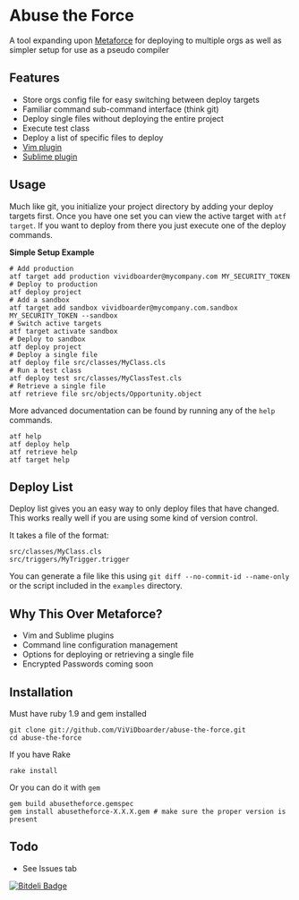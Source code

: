 Abuse the Force
===============

A tool expanding upon [Metaforce](https://github.com/ejholmes/metaforce) for deploying to
multiple orgs as well as simpler setup for use as a pseudo compiler

Features
--------
* Store orgs config file for easy switching between deploy targets
* Familiar command sub-command interface (think git)
* Deploy single files without deploying the entire project
* Execute test class
* Deploy a list of specific files to deploy
* [Vim plugin](https://github.com/ViViDboarder/vim-abuse-the-force)
* [Sublime plugin](https://github.com/ViViDboarder/sublime-abuse-the-force)

Usage
-----
Much like git, you initialize your project directory by adding your deploy targets first.
Once you have one set you can view the active target with `atf target`. If you want to deploy
from there you just execute one of the deploy commands.

**Simple Setup Example**

    # Add production
    atf target add production vividboarder@mycompany.com MY_SECURITY_TOKEN
    # Deploy to production
    atf deploy project
    # Add a sandbox
    atf target add sandbox vividboarder@mycompany.com.sandbox MY_SECURITY_TOKEN --sandbox
    # Switch active targets
    atf target activate sandbox
    # Deploy to sandbox
    atf deploy project
    # Deploy a single file
    atf deploy file src/classes/MyClass.cls
    # Run a test class
    atf deploy test src/classes/MyClassTest.cls
    # Retrieve a single file
    atf retrieve file src/objects/Opportunity.object

More advanced documentation can be found by running any of the `help` commands.

    atf help
    atf deploy help
    atf retrieve help
    atf target help

Deploy List
-----------
Deploy list gives you an easy way to only deploy files that have changed. This works really well if you are
using some kind of version control.

It takes a file of the format:

    src/classes/MyClass.cls
    src/triggers/MyTrigger.trigger

You can generate a file like this using `git diff --no-commit-id --name-only` or the script included
in the `examples` directory.

Why This Over Metaforce?
------------------------
* Vim and Sublime plugins
* Command line configuration management
* Options for deploying or retrieving a single file
* Encrypted Passwords coming soon

Installation
------------
Must have ruby 1.9 and gem installed

    git clone git://github.com/ViViDboarder/abuse-the-force.git
    cd abuse-the-force

If you have Rake

    rake install

Or you can do it with `gem`

    gem build abusetheforce.gemspec
    gem install abusetheforce-X.X.X.gem # make sure the proper version is present

Todo
----
* See Issues tab


[![Bitdeli Badge](https://d2weczhvl823v0.cloudfront.net/ViViDboarder/abuse-the-force/trend.png)](https://bitdeli.com/free "Bitdeli Badge")

